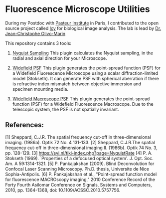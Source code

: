 # Fluorescence Microscope Utilities
During my Postdoc with [Pasteur Institute](https://pasteur.fr) in Paris, I contributed to the open source project called [Icy](https://icy.bioimageanalysis.org/) for biological image analysis. The lab is lead by [Dr. Jean-Christophe Olivo-Marin](https://research.pasteur.fr/en/member/jean-christophe-olivo-marin/)

This repository contains 3 tools:
1. [Nyquist Sampling](https://github.com/praveenpankaj/Fluorescence-Microscope-PSF/blob/master/NyquistSampling.jar) 
This plugin calculates the Nyquist sampling, in the radial and axial direction for your Microscope. 

2. [Widefield PSF](https://github.com/praveenpankaj/Fluorescence-Microscope-PSF/blob/master/WideFieldPSF.jar)
This plugin generates the point-spread function (PSF) for a Widefield Fluorescence Microscope using a scalar diffraction-limited model (Stokseth). It can generate PSF with spherical aberration if there is refractive index mismatch between objective immersion and specimen mounting media.

3. [Widefield Macroscope PSF](https://github.com/praveenpankaj/Fluorescence-Microscope-PSF/blob/master/MacroscopePSF.jar)
This plugin generates the point-spread function (PSF) for a Widefield Fluorescence Macroscope. Due to the telescopic system, the PSF is not spatially invariant.


## References: 
[1] Sheppard, C.J.R. The spatial frequency cut-off in three-dimensional imaging. (1986a). Optik 72 No. 4 131-133. 
[2] Sheppard, C.J.R.The spatial frequency cut-off in three-dimensional imaging II. (1986b). Optik 74 No. 3, pp. 128-129. 
[3] https://svi.nl/tiki-index.php?page=NyquistRate
[4] P. A. Stokseth (1969). `Properties of a defocused optical system'. J. Opt. Soc. Am. A 59:1314-1321. 
[5] P. Pankajakshan (2009). Blind Deconvolution for Confocal Laser Scanning Microscopy. Ph.D. thesis, Universite de Nice Sophia-Antipolis.
[6] P. Pankajakshan et al., "Point-spread function model for fluorescence MACROscopy imaging," 2010 Conference Record of the Forty Fourth Asilomar Conference on Signals, Systems and Computers, 2010, pp. 1364-1368, doi: 10.1109/ACSSC.2010.5757756.
